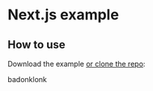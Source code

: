 # Next.js example

## How to use

Download the example [or clone the repo](https://github.com/mui-org/material-ui):

<!-- #default-branch-switch -->
badonklonk
